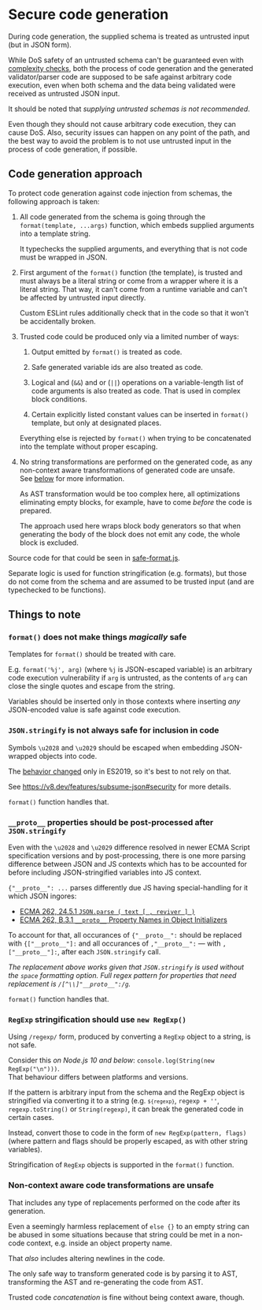 # Secure code generation

During code generation, the supplied schema is treated as untrusted input (but in JSON form).

While DoS safety of an untrusted schema can't be guaranteed even with
[complexity checks](./Complexity-checks.md), both the process of code generation and the generated
validator/parser code are supposed to be safe against arbitrary code execution, even when both
schema and the data being validated were received as untrusted JSON input.

It should be noted that _supplying untrusted schemas is not recommended_.

Even though they should not cause arbitrary code execution, they can cause DoS.
Also, security issues can happen on any point of the path, and the best way to avoid the problem is
to not use untrusted input in the process of code generation, if possible.

## Code generation approach

To protect code generation against code injection from schemas, the following approach is taken:

 1. All code generated from the schema is going through the `format(template, ...args)` function,
    which embeds supplied arguments into a template string.
    
    It typechecks the supplied arguments, and everything that is not code must be wrapped in JSON.

 2. First argument of the `format()` function (the template), is trusted and must always be a
    literal string or come from a wrapper where it is a literal string.
    That way, it can't come from a runtime variable and can't be affected by untrusted input
    directly.
    
    Custom ESLint rules additionally check that in the code so that it won't be accidentally broken.

 3. Trusted code could be produced only via a limited number of ways:
 
    1. Output emitted by `format()` is treated as code.
    
    2. Safe generated variable ids are also treated as code.
    
    3. Logical and (`&&`) and or (`||`) operations on a variable-length list of code arguments is also
    treated as code. That is used in complex block conditions.
    
    4. Certain explicitly listed constant values can be inserted in `format()` template, but only
    at designated places.
 
    Everything else is rejected by `format()` when trying to be concatenated into the template
    without proper escaping.

 4. No string transformations are performed on the generated code, as any non-context aware
    transformations of generated code are unsafe.\
    See [below](#non-context-aware-code-transformations-are-unsafe) for more information.

    As AST transformation would be too complex here, all optimizations eliminating empty blocks, for
    example, have to come _before_ the code is prepared.
    
    The approach used here wraps block body generators so that when generating the body of the block
    does not emit any code, the whole block is excluded.


Source code for that could be seen in [safe-format.js](../src/safe-format.js).

Separate logic is used for function stringification (e.g. formats), but those do not come from the
schema and are assumed to be trusted input (and are typechecked to be functions).

## Things to note

### `format()` does not make things _magically_ safe

Templates for `format()` should be treated with care.

E.g. `format('%j', arg)` (where `%j` is JSON-escaped variable) is an arbitrary code execution
vulnerability if `arg` is untrusted, as the contents of `arg` can close the single quotes and
escape from the string.

Variables should be inserted only in those contexts where inserting _any_ JSON-encoded value is safe
against code execution.

### `JSON.stringify` is not always safe for inclusion in code

Symbols `\u2028` and `\u2029` should be escaped when embedding JSON-wrapped objects into code.

The [behavior changed](https://github.com/tc39/proposal-json-superset) only in ES2019, so it's best
to not rely on that.

See https://v8.dev/features/subsume-json#security for more details.

`format()` function handles that.

### `__proto__` properties should be post-processed after `JSON.stringify`

Even with the `\u2028` and `\u2029` difference resolved in newer ECMA Script specification versions
and by post-processing, there is one more parsing difference between JSON and JS contexts which has
to be accounted for before including JSON-stringified variables into JS context.

`{"__proto__": ...` parses differently due JS having special-handling for it which JSON ingores:
 * [ECMA 262, 24.5.1 `JSON.parse ( text [ , reviver ] )`](https://www.ecma-international.org/ecma-262/#sec-json.parse)
 * [ECMA 262, B.3.1 `__proto__` Property Names in Object Initializers](https://www.ecma-international.org/ecma-262/#sec-__proto__-property-names-in-object-initializers)

To account for that, all occurances of `{"__proto__":` should be replaced with `{["__proto__"]:`
and all occurances of `,"__proto__":` — with `,["__proto__"]:`, after each `JSON.stringify` call.

_The replacement above works given that `JSON.stringify` is used without the `space` formatting
option. Full regex pattern for properties that need replacement is `/[^\\]"__proto__":/g`._

`format()` function handles that.

### `RegExp` stringification should use `new RegExp()`

Using `/regexp/` form, produced by converting a `RegExp` object to a string, is not safe.

Consider this _on Node.js 10 and below_: `console.log(String(new RegExp("\n")))`.\
That behaviour differs between platforms and versions.

If the pattern is arbitrary input from the schema and the RegExp object is stringified via converting it
to a string (e.g. <code>`${regexp}`</code>, `regexp + ''`, `regexp.toString()` or `String(regexp)`,
it can break the generated code in certain cases.

Instead, convert those to code in the form of `new RegExp(pattern, flags)` (where pattern and flags
should be properly escaped, as with other string variables).

Stringification of `RegExp` objects is supported in the `format()` function.

### Non-context aware code transformations are unsafe

That includes any type of replacements performed on the code after its generation.

Even a seemingly harmless replacement of `else {}` to an empty string can be abused in some
situations because that string could be met in a non-code context, e.g. inside an object property
name.

That _also_ includes altering newlines in the code.

The only safe way to transform generated code is by parsing it to AST, transforming the AST and
re-generating the code from AST.

Trusted code _concatenation_ is fine without being context aware, though.
